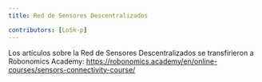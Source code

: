 ```yaml
---
title: Red de Sensores Descentralizados

contributors: [LoSk-p]
---
```


Los artículos sobre la Red de Sensores Descentralizados se transfirieron a Robonomics Academy: https://robonomics.academy/en/online-courses/sensors-connectivity-course/